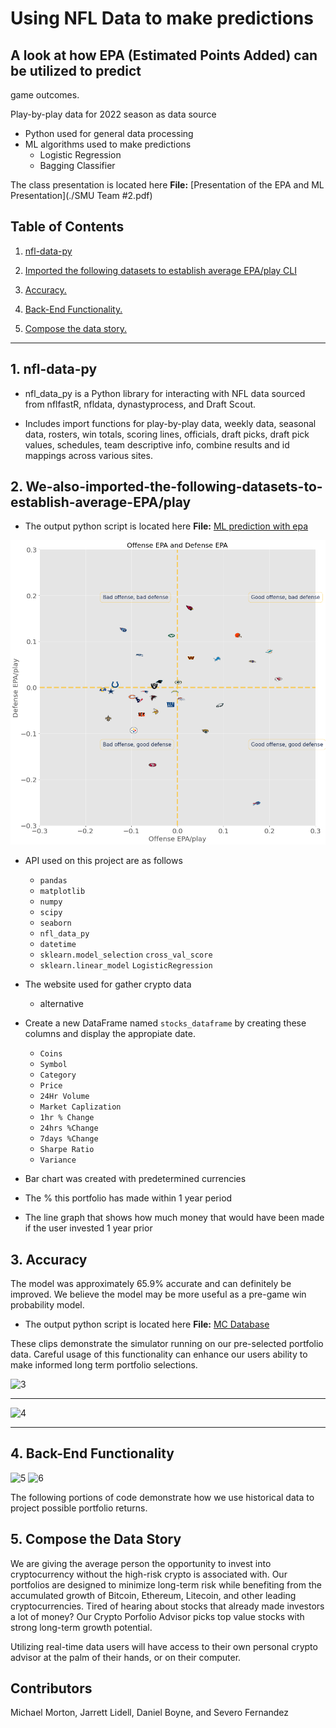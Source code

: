 # Using NFL Data to make predictions

## A look at how EPA (Estimated Points Added) can be utilized to predict
game outcomes.

Play-by-play data for 2022 season as data source
- Python used for general data processing
- ML algorithms used to make predictions
  - Logistic Regression
  - Bagging Classifier

 The class presentation is located here **File:** [Presentation of the EPA and ML Presentation](./SMU Team #2.pdf)

## Table of Contents
1. [nfl-data-py](#1-nfl-data-py)

2. [Imported the following datasets to establish average EPA/play CLI](#2-We-also-imported-the-following-datasets-to-establish-average-EPA/play)

3. [Accuracy.](#3-Simulation-Trajectories)

4. [Back-End Functionality.](#4-Back-End-Functionality)

5. [Compose the data story.](#5-compose-the-data-story)

---

## 1. nfl-data-py

- nfl_data_py is a Python library for interacting with NFL data sourced from nflfastR, nfldata, dynastyprocess, and Draft Scout.

- Includes import functions for play-by-play data, weekly data, seasonal data, rosters, win totals, scoring lines, officials, draft picks, draft pick values, schedules, team descriptive info, combine results and id mappings across various sites.
    
  

## 2. We-also-imported-the-following-datasets-to-establish-average-EPA/play

* The output python script is located here **File:** [ML prediction with epa](./offense_defense_epa.ipynb)

 ![2](./pictures/chart.png)
* API used on this project are as follows
   * `pandas`
   * `matplotlib`
   * `numpy`
   * `scipy`
   * `seaborn` 
   * `nfl_data_py` 
   * `datetime` 
   * `sklearn.model_selection` `cross_val_score`
   * `sklearn.linear_model`  `LogisticRegression`
   
* The website used for gather crypto data
   * alternative
   
* Create a new DataFrame named `stocks_dataframe` by creating these columns and display the appropiate date.
   * `Coins`	
   * `Symbol`	
   * `Category`	
   * `Price`	
   * `24Hr Volume`
   * `Market Caplization`	
   * `1hr % Change`	
   * `24hrs %Change`	
   * `7days %Change`	
   * `Sharpe Ratio`	
   * `Variance`
   
* Bar chart was created with predetermined currencies 
* The % this portfolio has made within 1 year period
* The line graph that shows how much money that would have been made if the user invested 1 year prior


## 3. Accuracy 

The model was approximately 65.9% accurate and can definitely be improved. We believe the model may be more useful as a pre-game win probability model.

* The output python script is located here **File:** [MC Database](.//mc_database.ipynb)

These clips demonstrate the simulator running on our pre-selected portfolio data.
Careful usage of this functionality can enhance our users ability to make informed long term portfolio selections.

![3](./Images/MC-low_risk.gif)

---

![4](./Images/MC-Plot.gif)

---



## 4. Back-End Functionality

![5](./Images/Low_Risk_Portfolio.png)
![6](./Images/Screen%20Shot%202022-06-09%20at%204.40.23%20PM.png)

The following portions of code demonstrate how we use historical data to project possible portfolio returns.

## 5. Compose the Data Story

We are giving the average person the opportunity to invest into cryptocurrency without the high-risk crypto is associated with. Our portfolios are designed to minimize long-term risk while benefiting from the accumulated growth of Bitcoin, Ethereum, Litecoin, and other leading cryptocurrencies.
Tired of hearing about stocks that already made investors a lot of money? Our Crypto Porfolio Advisor picks top value stocks with strong long-term growth potential.

Utilizing real-time data users will have access to their own personal crypto advisor at the palm of their hands, or on their computer.

## Contributors
Michael Morton, Jarrett Lidell, Daniel Boyne, and Severo Fernandez
